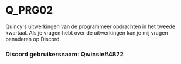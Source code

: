 # Q_PRG02
Quincy's uitwerkingen van de programmeer opdrachten in het tweede kwartaal.
Als je vragen hebt over de uitwerkingen kan je mij vragen benaderen op Discord.

### Discord gebruikersnaam: Qwinsie#4872
